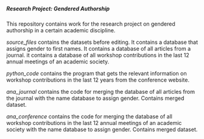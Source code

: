##### Research Project: Gendered Authorship 
 
This repository contains work for the research project on gendered authorship in a certain academic discipline.

*source_files* contains the datasets before editing. It contains a database that assigns gender to first names. It contains a database of all articles from a journal. it contains a database of all workshop contributions in the last 12 annual meetings of an academic society. 

*python_code* contains the program that gets the relevant information on workshop contributions in the last 12 years from the conference website. 

*ana_journal* contains the code for merging the database of all articles from the journal with the name database to assign gender. Contains merged dataset. 

*ana_conference* contains the code for merging the database of all workshop contributions in the last 12 annual meetings of an academic society with the name database to assign gender. Contains merged dataset.

